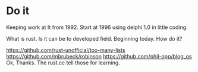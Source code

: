 # Do it

Keeping work at It from 1992. Start at 1996 using delphi 1.0 in little coding.

What is rust. Is it can be to developed field. Beginning today. How do it?

https://github.com/rust-unofficial/too-many-lists
https://github.com/mbrubeck/robinson
https://github.com/phil-opp/blog_os
Ok, Thanks. The rust.cc tell those for learning.